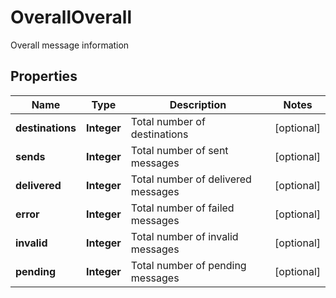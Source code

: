 

# OverallOverall

Overall message information

## Properties

| Name | Type | Description | Notes |
|------------ | ------------- | ------------- | -------------|
|**destinations** | **Integer** | Total number of destinations |  [optional] |
|**sends** | **Integer** | Total number of sent messages |  [optional] |
|**delivered** | **Integer** | Total number of delivered messages |  [optional] |
|**error** | **Integer** | Total number of failed messages |  [optional] |
|**invalid** | **Integer** | Total number of invalid messages |  [optional] |
|**pending** | **Integer** | Total number of pending messages |  [optional] |




